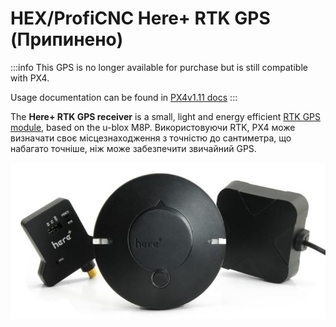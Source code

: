 # HEX/ProfiCNC Here+ RTK GPS (Припинено)

<Badge type="info" text="Discontinued" />

:::info
This GPS is no longer available for purchase but is still compatible with PX4.

Usage documentation can be found in [PX4v1.11 docs](https://docs.px4.io/v1.11/en/gps_compass/rtk_gps_hex_hereplus.html)
:::

The **Here+ RTK GPS receiver** is a small, light and energy efficient [RTK GPS module](../gps_compass/rtk_gps.md), based on the u-blox M8P. Використовуючи RTK, PX4 може визначати своє місцезнаходження з точністю до сантиметра, що набагато точніше, ніж може забезпечити звичайний GPS.

<img src="../../assets/hardware/gps/rtk_here_plus.jpg" />
